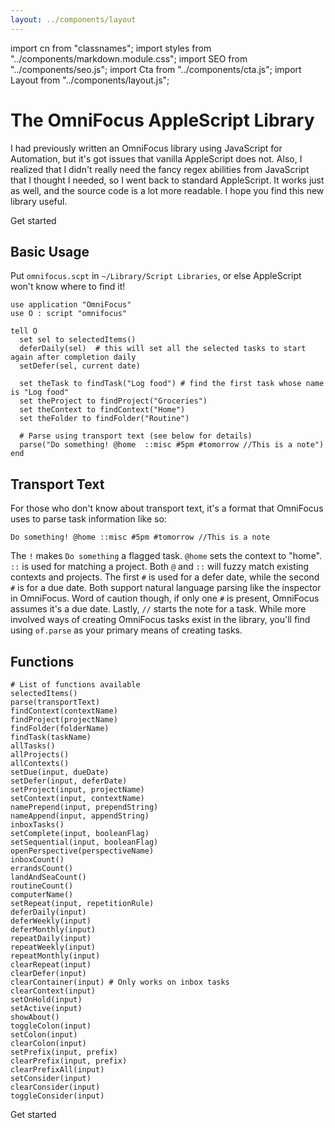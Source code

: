 ```yaml
---
layout: ../components/layout
---
```


import cn from "classnames";
import styles from "../components/markdown.module.css";
import SEO from "../components/seo.js";
import Cta from "../components/cta.js";
import Layout from "../components/layout.js";

<SEO title="Focusing" description="Overview of Brandon Pittman's AppleScript library for OmniFocus." />

# The OmniFocus AppleScript Library

I had previously written an OmniFocus library using JavaScript for
Automation, but it's got issues that vanilla AppleScript does not.
Also, I realized that I didn't really need the fancy regex abilities
from JavaScript that I thought I needed, so I went back to standard
AppleScript. It works just as well, and the source code is a lot more
readable. I hope you find this new library useful.

<div className="flex justify-center">
  <Cta
    rel="noreferrer noopener"
    target="_blank"
    href="https://github.com/brandonpittman/omnifocus"
  >
    Get started
  </Cta>
</div>

## Basic Usage

Put `omnifocus.scpt` in `~/Library/Script Libraries`, or else AppleScript won't know where to find it!

```applescript
use application "OmniFocus"
use O : script "omnifocus"

tell O
  set sel to selectedItems()
  deferDaily(sel)  # this will set all the selected tasks to start again after completion daily
  setDefer(sel, current date)

  set theTask to findTask("Log food") # find the first task whose name is "Log food"
  set theProject to findProject("Groceries")
  set theContext to findContext("Home")
  set theFolder to findFolder("Routine")

  # Parse using transport text (see below for details)
  parse("Do something! @home  ::misc #5pm #tomorrow //This is a note")
end
```

## Transport Text

For those who don't know about transport text, it's a format that
OmniFocus uses to parse task information like so:

`Do something! @home ::misc #5pm #tomorrow //This is a note`
  
The `!` makes `Do something` a flagged task. `@home` sets the context to
"home". `::` is used for matching a project. Both `@` and `::` will fuzzy match
existing contexts and projects. The first `#` is used for a defer date, while
the second `#` is for a due date. Both support natural language parsing like
the inspector in OmniFocus. Word of caution though, if only one `#` is present,
OmniFocus assumes it's a due date. Lastly, `//` starts the note for a task.
While more involved ways of creating OmniFocus tasks exist in the library,
you'll find using `of.parse` as your primary means of creating tasks.

## Functions

```applescript
# List of functions available
selectedItems()
parse(transportText)
findContext(contextName)
findProject(projectName)
findFolder(folderName)
findTask(taskName)
allTasks()
allProjects()
allContexts()
setDue(input, dueDate)
setDefer(input, deferDate)
setProject(input, projectName)
setContext(input, contextName)
namePrepend(input, prependString)
nameAppend(input, appendString)
inboxTasks()
setComplete(input, booleanFlag)
setSequential(input, booleanFlag)
openPerspective(perspectiveName)
inboxCount()
errandsCount()
landAndSeaCount()
routineCount()
computerName()
setRepeat(input, repetitionRule)
deferDaily(input)
deferWeekly(input)
deferMonthly(input)
repeatDaily(input)
repeatWeekly(input)
repeatMonthly(input)
clearRepeat(input)
clearDefer(input)
clearContainer(input) # Only works on inbox tasks
clearContext(input)
setOnHold(input)
setActive(input)
showAbout()
toggleColon(input)
setColon(input)
clearColon(input)
setPrefix(input, prefix)
clearPrefix(input, prefix)
clearPrefixAll(input)
setConsider(input)
clearConsider(input)
toggleConsider(input)
```

<div className="flex justify-center">
  <Cta
  rel="noreferrer noopener"
  target="_blank"
  href="https://github.com/brandonpittman/omnifocus"
  >
    Get started
  </Cta>
</div>
